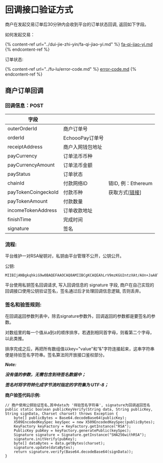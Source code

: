 # 回调接口验证方式

商户在发起交易订单后30分钟内会收到平台的订单状态回调, 返回如下字段。

如何发起交易：

{% content-ref url="../dui-jie-zhi-yin/fa-qi-jiao-yi.md" %}
[fa-qi-jiao-yi.md](../dui-jie-zhi-yin/fa-qi-jiao-yi.md)
{% endcontent-ref %}

订单状态:

{% content-ref url="../fu-lu/error-code.md" %}
[error-code.md](../fu-lu/error-code.md)
{% endcontent-ref %}



## 商户订单回调

### 回调信息：POST

| 字段                  |              |                                         |
| ------------------- | ------------ | --------------------------------------- |
| outerOrderId        | 商户订单号        |                                         |
| orderId             | EchoooPay订单号 |                                         |
| receiptAddress      | 商户入网钱包地址     |                                         |
| payCurrency         | 订单法币币种       |                                         |
| payCurrencyAmount   | 订单法币金额       |                                         |
| payStatus           | 订单状态         |                                         |
| chainId             | 付款网络ID       | 链ID, 例：Ethereum                         |
| payTokenCoingeckoId | 付款币种         | 获取方式\[[链接](https://www.coingecko.com/)] |
| payTokenAmount      | 付款数量         |                                         |
| incomeTokenAddress  | 订单收款地址       |                                         |
| finishTime          | 完成时间         |                                         |
| signature           | 签名           |                                         |

### 流程:

平台维护一对RSA秘钥对，私钥由平台管理不公开，公钥公开。

公钥:

```
MIIBIjANBgkqhkiG9w0BAQEFAAOCAQ8AMIIBCgKCAQEAhLrV9mzKGU2ntzXAt/AUn+JaA8T6WAUtBiT+EQjRjEi6gYXlxOEsmkh2a0lmlaYdIewUmmsyHYvpD5pB1r6GmWUomIzOqB15sdVCmvydMwF3cKqYmrUH45R3ap/mqqP+3C+2Ed/FiMRMkfxvAMMCy3ow4xD/P72LLoWtQwq/ULx41Y3Ps3Ckf+8kFRsNigCm5nkgs6S+hOTc40j+GaoiLc4ORb9CivV3BcnQ2CVsp48VIH3DBRa1gGPAQ0dbB08IlGf6zzKNgzHiagx8u0G78x9DkG8kujCy5L+eWV2QcrRSEQM8MSDDnlqmjdRZw3vJ07RH+8rxwignccq68w2E0QIDAQAB
```

平台使用私钥签名回调请求, 写入回调信息的 signature 字段, 商户在自己实现的回调接口使用公钥验证签名，签名通过后才处理回调信息逻辑, 否则丢弃。

### 签名和验签规则:

在回调返回参数列表中，除去signature参数外，回调返回的参数都是要签名的参数。

对数组里的每一个值从a到z的顺序排序，若遇到相同首字母，则看第二个字母，以此类推。

排序完成之后，再把所有数组值以key="value"和“&"字符连接起来，这串字符串便是待验签名字符串。签名算法同开放接口鉴权部分。

_**Note:**_

_**没有值的参数，无需包含到待签名数据中；**_

_**签名时将字符转化成字节流时指定的字符集为 UTF-8；**_

**商户验签代码示例:**

```
// 商户使用公钥验证签名,其中data为 '待验签名字符串', signature为回调返回签名
public static boolean publicKeyVerify(String data, String publicKey, String signData, Charset charset) throws Exception {
    byte[] publicBytes = Base64.decodeBase64(publicKey);
    X509EncodedKeySpec keySpec = new X509EncodedKeySpec(publicBytes);
    KeyFactory keyFactory = KeyFactory.getInstance("RSA");
    PublicKey pubKey = keyFactory.generatePublic(keySpec);
    Signature signature = Signature.getInstance("SHA256withRSA");
    signature.initVerify(pubKey);
    byte[] dataBytes = data.getBytes(charset);
    signature.update(dataBytes);
    return signature.verify(Base64.decodeBase64(signData));
}
```
